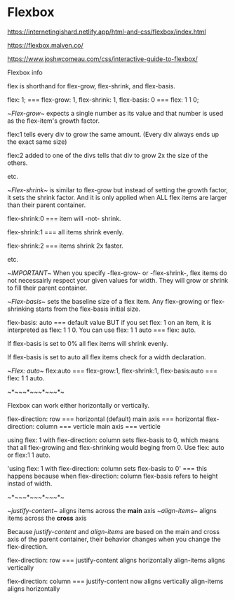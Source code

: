 # Flexbox

https://internetingishard.netlify.app/html-and-css/flexbox/index.html

https://flexbox.malven.co/

https://www.joshwcomeau.com/css/interactive-guide-to-flexbox/

Flexbox info

flex is shorthand for flex-grow, flex-shrink, and flex-basis.

flex: 1; === flex-grow: 1, flex-shrink: 1, flex-basis: 0 === flex: 1 1 0;

~*Flex-grow*~ expects a single number as its value and that number is used as the flex-item's growth factor. 

flex:1 tells every div to grow the same amount. (Every div always ends up the exact same size)

flex:2 added to one of the divs tells that div to grow 2x the size of the others.

etc.

~*Flex-shrink*~ is similar to flex-grow but instead of setting the growth factor, it sets the shrink factor. And it is only applied when ALL flex items are larger than their parent container.

flex-shrink:0 === item will -not- shrink.

flex-shrink:1 === all items shrink evenly.

flex-shrink:2 === items shrink 2x faster.

etc.

~*IMPORTANT*~ When you specify -flex-grow- or -flex-shrink-, flex items do not necessairly respect your given values for width. They will grow or shrink to fill their parent container.

~*Flex-basis*~ sets the baseline size of a flex item. Any flex-growing or flex-shrinking starts from the flex-basis initial size.

flex-basis: auto === default value BUT if you set flex: 1 on an item, it is interpreted as flex: 1 1 0. You can use flex: 1 1 auto === flex: auto.

If flex-basis is set to 0% all flex items will shrink evenly.

If flex-basis is set to auto all flex items check for a width declaration.

~*Flex: auto*~ 
flex:auto === flex-grow:1, flex-shrink:1, flex-basis:auto === flex: 1 1 auto.

~*~*~*~*~*~*~*~*~*~*~

Flexbox can work either horizontally or vertically. 

flex-direction: row === horizontal (default) main axis === horizontal
flex-direction: column === verticle main axis === verticle

using flex: 1 with flex-direction: column sets flex-basis to 0, which means that all flex-growing and flex-shrinking would beging from 0. Use flex: auto or flex:1 1 auto.

'using flex: 1 with flex-direction: column sets flex-basis to 0' === this happens because when flex-direction: column flex-basis refers to height instad of width.

~*~*~*~*~*~*~*~*~*~*~

~*justify-content*~ aligns items across the **main** axis 
~*align-items*~ aligns items across the **cross** axis

Because *justify-content* and *align-items* are based on the main and cross axis of the parent container, their behavior changes when you change the flex-direction.

flex-direction: row === justify-content aligns horizontally
                        align-items aligns vertically

flex-direction: column === justify-content now aligns vertically
                           align-items aligns horizontally